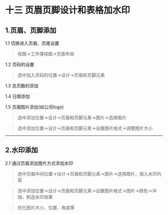 # 十三 页眉页脚设计和表格加水印

## 1.页眉、页脚添加
1.1 切换进入页眉、页尾设置
> 视图→工作簿视图→页面布局

1.2 页码的设置
> 选中加入页码的位置→设计→页眉和页脚元素

1.3 总页数的添加

1.4 日期添加

1.5 页眉图片添加(如公司logo)
> 选中添加位置→设计→页眉和页脚元素→图片→选择图片

> 选中添加位置→设计→页眉和页脚元素→设置图片格式→调整图片大小

---

## 2.水印添加
2.1 通过页眉添加图片方式添加水印
> 选中页眉中间位置→设计→页眉和页脚元素→图片→选择图片，插入水印内容

> 选中添加位置→设计→页眉和页脚元素→设置图片格式→图片→颜色→冲蚀，制造水印效果

> 优化图片大小、位置、角度等




